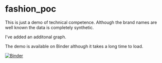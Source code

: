 # fashion_poc

This is just a demo of technical competence.
Although the brand names are well known the data is completely synthetic.

I've added an additonal graph. 

The demo is available on Binder although it takes a long time to load. 

[![Binder](https://mybinder.org/badge_logo.svg)](https://mybinder.org/v2/gh/spratzt/fashion_poc/HEAD)
